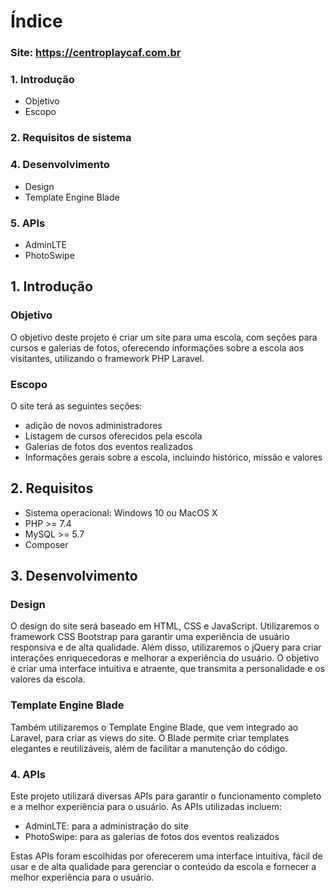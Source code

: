 # Índice

### Site: <https://centroplaycaf.com.br>

### 1. Introdução
- Objetivo
- Escopo
### 2. Requisitos de sistema
### 4. Desenvolvimento
- Design
- Template Engine Blade
### 5. APIs
- AdminLTE
- PhotoSwipe



## 1. Introdução

### Objetivo
O objetivo deste projeto é criar um site para uma escola, com seções para cursos e galerias de fotos, oferecendo informações sobre a escola aos visitantes, utilizando o framework PHP Laravel.

### Escopo
O site terá as seguintes seções:
- adição de novos administradores
- Listagem de cursos oferecidos pela escola
- Galerias de fotos dos eventos realizados
- Informações gerais sobre a escola, incluindo histórico, missão e valores


## 2. Requisitos
- Sistema operacional: Windows 10 ou MacOS X
- PHP >= 7.4
- MySQL >= 5.7
- Composer


## 3. Desenvolvimento

### Design
O design do site será baseado em HTML, CSS e JavaScript. Utilizaremos o framework CSS Bootstrap para garantir uma experiência de usuário responsiva e de alta qualidade. Além disso, utilizaremos o jQuery para criar interações enriquecedoras e melhorar a experiência do usuário. O objetivo é criar uma interface intuitiva e atraente, que transmita a personalidade e os valores da escola.

### Template Engine Blade
Também utilizaremos o Template Engine Blade, que vem integrado ao Laravel, para criar as views do site. O Blade permite criar templates elegantes e reutilizáveis, além de facilitar a manutenção do código.


### 4. APIs

Este projeto utilizará diversas APIs para garantir o funcionamento completo e a melhor experiência para o usuário. As APIs utilizadas incluem:

- AdminLTE: para a administração do site
- PhotoSwipe: para as galerias de fotos dos eventos realizados

Estas APIs foram escolhidas por oferecerem uma interface intuitiva, fácil de usar e de alta qualidade para gerenciar o conteúdo da escola e fornecer a melhor experiência para o usuário.

